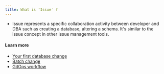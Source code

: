 ```yaml
---
title: What is 'Issue' ?
---
```


- Issue represents a specific collaboration activity between developer and DBA such as creating a database, altering a schema. It's similar to the issue concept in other issue management tools.

#### Learn more

- [Your first database change](https://www.secdb.khulnasoft.com/docs/get-started/step-by-step/change-schema)
- [Batch change](https://www.secdb.khulnasoft.com/docs/change-database/batch-change/)
- [GitOps workflow](https://www.secdb.khulnasoft.com/docs/get-started/step-by-step/change-schema)
